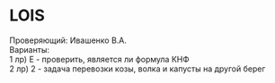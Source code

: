 # LOIS

Проверяющий: Ивашенко В.А.\
Варианты:\
1 лр) E - проверить, является ли формула КНФ\
2 лр) 2 - задача перевозки козы, волка и капусты на другой берег
